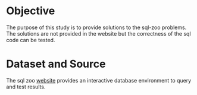 # Objective
The purpose of this study is to provide solutions to the sql-zoo problems. The solutions are not provided in the website but the correctness of the sql code can be tested.

# Dataset and Source
The sql zoo [website](http://sqlzoo.net) provides an interactive database environment to query and test results.
